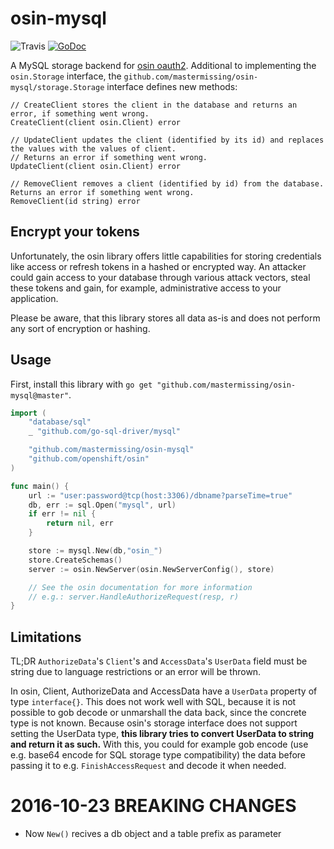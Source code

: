 # osin-mysql 

![Travis](https://travis-ci.org/felipeweb/osin-mysql.svg?branch=master) [![GoDoc](https://godoc.org/github.com/felipeweb/osin-mysql?status.svg)](https://godoc.org/github.com/felipeweb/osin-mysql)

A MySQL storage backend for [osin oauth2](https://github.com/openshift/osin).
Additional to implementing the `osin.Storage` interface, the `github.com/mastermissing/osin-mysql/storage.Storage` interface defines new methods:

```
// CreateClient stores the client in the database and returns an error, if something went wrong.
CreateClient(client osin.Client) error

// UpdateClient updates the client (identified by its id) and replaces the values with the values of client.
// Returns an error if something went wrong.
UpdateClient(client osin.Client) error

// RemoveClient removes a client (identified by id) from the database. Returns an error if something went wrong.
RemoveClient(id string) error
```

## Encrypt your tokens

Unfortunately, the osin library offers little capabilities for storing credentials like access or refresh tokens in a
hashed or encrypted way. An attacker could gain access to your database through various attack vectors, steal these
tokens and gain, for example, administrative access to your application.

Please be aware, that this library stores all data as-is and does not perform any sort of encryption or hashing.

## Usage

First, install this library with `go get "github.com/mastermissing/osin-mysql@master"`.

```go
import (
	"database/sql"
	_ "github.com/go-sql-driver/mysql"

	"github.com/mastermissing/osin-mysql"
	"github.com/openshift/osin"
)

func main() {
    url := "user:password@tcp(host:3306)/dbname?parseTime=true"
    db, err := sql.Open("mysql", url)
    if err != nil {
        return nil, err
    }

    store := mysql.New(db,"osin_")
    store.CreateSchemas()
    server := osin.NewServer(osin.NewServerConfig(), store)

    // See the osin documentation for more information
    // e.g.: server.HandleAuthorizeRequest(resp, r)
}
```

## Limitations

TL;DR `AuthorizeData`'s `Client`'s and `AccessData`'s `UserData` field must be string due to language restrictions or an error will be thrown.

In osin, Client, AuthorizeData and AccessData have a `UserData` property of type `interface{}`. This does not work well
with SQL, because it is not possible to gob decode or unmarshall the data back, since the concrete type is not known.
Because osin's storage interface does not support setting the UserData type, **this library tries to convert UserData to string
and return it as such.** With this, you could for example gob encode (use e.g. base64 encode for SQL storage type compatibility)
the data before passing it to e.g. `FinishAccessRequest` and decode it when needed.

# 2016-10-23 BREAKING CHANGES
- Now `New()` recives a db object and a table prefix as parameter
